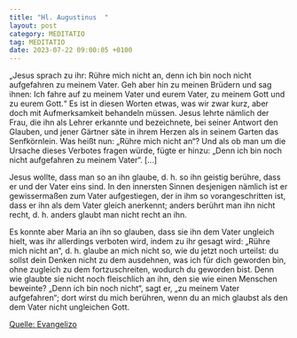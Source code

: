 ```yaml
---
title: "Hl. Augustinus  "
layout: post
category: MEDITATIO
tag: MEDITATIO
date: 2023-07-22 09:00:05 +0100
---
```

„Jesus sprach zu ihr: Rühre mich nicht an, denn ich bin noch nicht aufgefahren zu meinem Vater. Geh aber hin zu meinen Brüdern und sag ihnen: Ich fahre auf zu meinem Vater und eurem Vater, zu meinem Gott und zu eurem Gott.“ Es ist in diesen Worten etwas, was wir zwar kurz, aber doch mit Aufmerksamkeit behandeln müssen.<!--more--> Jesus lehrte nämlich der Frau, die ihn als Lehrer erkannte und bezeichnete, bei seiner Antwort den Glauben, und jener Gärtner säte in ihrem Herzen als in seinem Garten das Senfkörnlein. Was heißt nun: „Rühre mich nicht an“? Und als ob man um die Ursache dieses Verbotes fragen würde, fügte er hinzu: „Denn ich bin noch nicht aufgefahren zu meinem Vater“. […]

Jesus wollte, dass man so an ihn glaube, d. h. so ihn geistig berühre, dass er und der Vater eins sind. In den innersten Sinnen desjenigen nämlich ist er gewissermaßen zum Vater aufgestiegen, der in ihm so vorangeschritten ist, dass er ihn als dem Vater gleich anerkennt; anders berührt man ihn nicht recht, d. h. anders glaubt man nicht recht an ihn. 

Es konnte aber Maria an ihn so glauben, dass sie ihn dem Vater ungleich hielt, was ihr allerdings verboten wird, indem zu ihr gesagt wird: „Rühre mich nicht an“, d. h. glaube an mich nicht so, wie du jetzt noch urteilst: du sollst dein Denken nicht zu dem ausdehnen, was ich für dich geworden bin, ohne zugleich zu dem fortzuschreiten, wodurch du geworden bist. Denn wie glaubte sie nicht noch fleischlich an ihn, den sie wie einen Menschen beweinte? „Denn ich bin noch nicht“, sagt er, „zu meinem Vater aufgefahren“; dort wirst du mich berühren, wenn du an mich glaubst als den dem Vater nicht ungleichen Gott. 

[Quelle: Evangelizo](https://evangeliumtagfuertag.org/DE/gospel)
